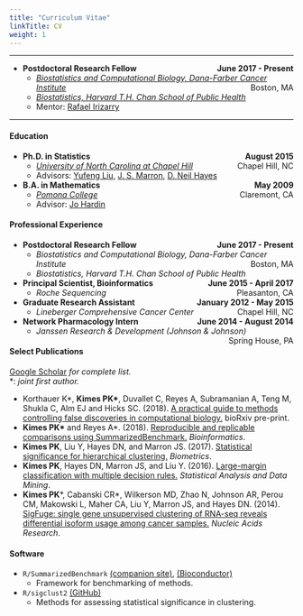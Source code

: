 ```yaml
---
title: "Curriculum Vitae"
linkTitle: CV
weight: 1
---
```


---

* **Postdoctoral Research Fellow** <span style="float:right">**June 2017 - Present**</span>
  * [_Biostatistics and Computational Biology, Dana-Farber Cancer Institute_](http://bcb.dfci.harvard.edu/) <span style="float:right">Boston, MA</span>
  * [_Biostatistics, Harvard T.H. Chan School of Public Health_](https://www.hsph.harvard.edu/biostatistics/)
  * Mentor: [Rafael Irizarry](http://rafalab.org)

---

#### Education

* **Ph.D. in Statistics** <span style="float:right">**August 2015**</span>
  * [_University of North Carolina at Chapel Hill_](http://unc.edu) <span style="float:right">Chapel Hill, NC</span>
  * Advisors: [Yufeng Liu](http://www.unc.edu/~yfliu/), [J. S. Marron](http://marron.web.unc.edu/), [D. Neil Hayes](https://hayeslab.lab.uthsc.edu/)
* **B.A. in Mathematics** <span style="float:right">**May 2009**</span>
  * [_Pomona College_](http://pomona.edu) <span style="float:right">Claremont, CA</span>
  * Advisor: [Jo Hardin](https://research.pomona.edu/johardin/)
  
#### Professional Experience

* **Postdoctoral Research Fellow** <span style="float:right">**June 2017 - Present**</span>
  * _Biostatistics and Computational Biology, Dana-Farber Cancer Institute_ <span style="float:right">Boston, MA</span>
  * _Biostatistics, Harvard T.H. Chan School of Public Health_
* **Principal Scientist, Bioinformatics** <span style="float:right">**June 2015 - April 2017**</span>
  * _Roche Sequencing_ <span style="float:right">Pleasanton, CA</span>
* **Graduate Research Assistant** <span style="float:right">**January 2012 - May 2015**</span>
  * _Lineberger Comprehensive Cancer Center_ <span style="float:right">Chapel Hill, NC</span>
* **Network Pharmacology Intern** <span style="float:right">**June 2014 - August 2014**</span>
  * _Janssen Research \& Development (Johnson \& Johnson)_ <span style="float:right">Spring House, PA</span>

#### Select Publications

[Google Scholar](https://scholar.google.com/citations?user=UBYy1J0AAAAJ&view_op=list_works&sortby=pubdate) _for complete list._  
\*: _joint first author._  

* Korthauer K\*, **Kimes PK\***, Duvallet C, Reyes A, Subramanian A, Teng M, Shukla C, Alm EJ and Hicks SC. (2018). [A practical guide to methods controlling false discoveries in computational biology.](https://www.biorxiv.org/content/early/2018/10/31/458786) bioRxiv pre-print.
* **Kimes PK\*** and Reyes A\*. (2018). [Reproducible and replicable comparisons using SummarizedBenchmark.](https://www.ncbi.nlm.nih.gov/pubmed/30016409) _Bioinformatics_. 
* **Kimes PK**, Liu Y, Hayes DN, and Marron JS. (2017). [Statistical significance for hierarchical clustering.](https://www.ncbi.nlm.nih.gov/pubmed/28099990) _Biometrics_.
* **Kimes PK**, Hayes DN, Marron JS, and Liu Y. (2016). [Large-margin classification with multiple decision rules.](https://arxiv.org/abs/1411.5260) _Statistical Analysis and Data Mining_.
* **Kimes PK**\*, Cabanski CR\*, Wilkerson MD, Zhao N, Johnson AR, Perou CM, Makowski L, Maher CA, Liu Y, Marron JS, and Hayes DN. (2014). [SigFuge: single gene unsupervised clustering of RNA-seq reveals differential isoform usage among cancer samples.](https://www.ncbi.nlm.nih.gov/pubmed/25030904) _Nucleic Acids Research_.

#### Software

* `R/SummarizedBenchmark` [(companion site)](http://www.pkimes.com/SummarizedBenchmark), [(Bioconductor)](https://bioconductor.org/packages/devel/bioc/html/SummarizedBenchmark.html)
  * Framework for benchmarking of methods.
* `R/sigclust2` [(GitHub)](http://github.com/pkimes/sigclust2/)
  * Methods for assessing statistical significance in clustering.
